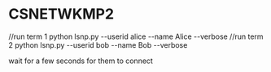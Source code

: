 # CSNETWKMP2
//run term 1
python lsnp.py --userid alice --name Alice --verbose
//run term 2
python lsnp.py --userid bob --name Bob --verbose

wait for a few seconds for them to connect
